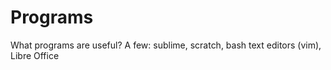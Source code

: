 # Programs

What programs are useful? A few: sublime, scratch, bash text editors (vim), Libre Office